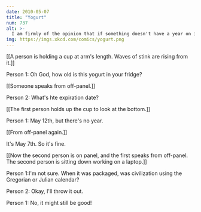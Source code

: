 ```yaml
---
date: 2010-05-07
title: "Yogurt"
num: 737
alt: >-
  I am firmly of the opinion that if something doesn't have a year on it, every time the expiration date rolls around it is good again for the two weeks preceding that date.
img: https://imgs.xkcd.com/comics/yogurt.png
---
```

[[A person is holding a cup at arm's length.  Waves of stink are rising from it.]]

Person 1: Oh God, how old is this yogurt in your fridge?

[[Someone speaks from off-panel.]]

Person 2: What's hte expiration date?

[[The first person holds up the cup to look at the bottom.]]

Person 1: May 12th, but there's no year.

[[From off-panel again.]]

It's May 7th.  So it's fine.

[[Now the second person is on panel, and the first speaks from off-panel.  The second person is sitting down working on a laptop.]]

Person 1:I'm not sure.  When it was packaged, was civilization using the Gregorian or Julian calendar?

Person 2: Okay, I'll throw it out.

Person 1: No, it might still be good!

